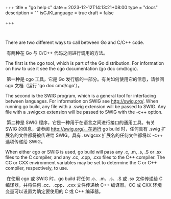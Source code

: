 +++
title = "go help c"
date = 2023-12-12T14:13:21+08:00
type = "docs"
description = ""
isCJKLanguage = true
draft = false

+++

​	

There are two different ways to call between Go and C/C++ code.

​	有两种在 Go 与 C/C++ 代码之间进行调用的方法。

The first is the cgo tool, which is part of the Go distribution. For information on how to use it see the cgo documentation (go doc cmd/cgo).

​	第一种是 cgo 工具，它是 Go 发行版的一部分。有关如何使用它的信息，请参阅 cgo 文档（运行 'go doc cmd/cgo'）。

The second is the SWIG program, which is a general tool for interfacing between languages. For information on SWIG see http://swig.org/. When running go build, any file with a .swig extension will be passed to SWIG. Any file with a .swigcxx extension will be passed to SWIG with the -c++ option.

​	第二种是 SWIG 程序，它是一种用于在语言之间进行接口的通用工具。有关 SWIG 的信息，请参阅 http://swig.org/。在运行 go build 时，任何具有 .swig 扩展名的文件都将被传递给 SWIG。具有 .swigcxx 扩展名的任何文件都将以 -c++ 选项传递给 SWIG。

When either cgo or SWIG is used, go build will pass any .c, .m, .s, .S or .sx files to the C compiler, and any .cc, .cpp, .cxx files to the C++
compiler. The CC or CXX environment variables may be set to determine the C or C++ compiler, respectively, to use.

​	在使用 cgo 或 SWIG 时，go build 将任何 .c、.m、.s、.S 或 .sx 文件传递给 C 编译器，并将任何 .cc、.cpp、.cxx 文件传递给 C++ 编译器。CC 或 CXX 环境变量可以设置为确定要使用的 C 或 C++ 编译器。
